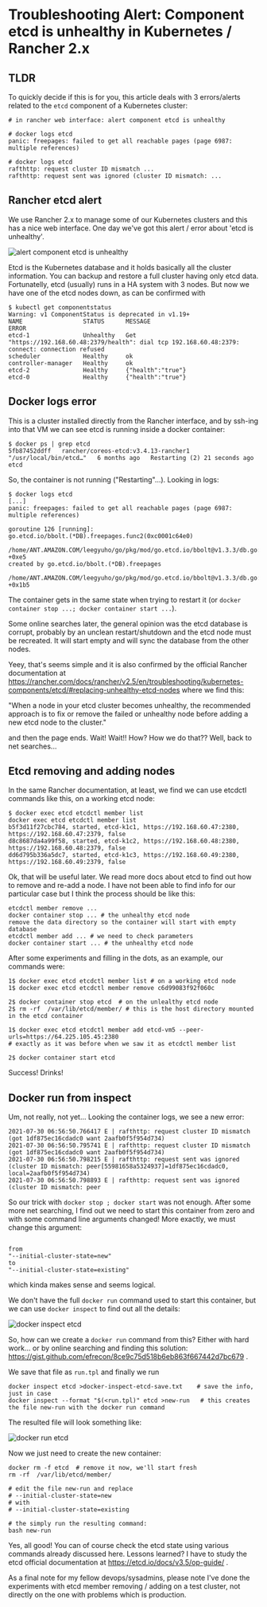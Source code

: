 
# Troubleshooting Alert: Component etcd is unhealthy in Kubernetes / Rancher 2.x


## TLDR
To quickly decide if this is for you, this article deals with 3 errors/alerts related to the `etcd` component of a Kubernetes cluster:
```
# in rancher web interface: alert component etcd is unhealthy

# docker logs etcd
panic: freepages: failed to get all reachable pages (page 6987: multiple references)

# docker logs etcd
rafthttp: request cluster ID mismatch ...
rafthttp: request sent was ignored (cluster ID mismatch: ...
```

## Rancher etcd alert
We use Rancher 2.x to manage some of our Kubernetes clusters and this has a nice web interface. One day we've got this alert / error
about 'etcd is unhealthy'.

![alert component etcd is unhealthy](alert-component-etcd-is-unhealthy.png?raw=true "alert component etcd is unhealthy")

Etcd is the Kubernetes database and it holds basically all the cluster information. You can backup and restore a full cluster having only etcd data. 
Fortunatelly, etcd (usually) runs in a HA system with 3 nodes. But now we have one of the etcd nodes down, as can be confirmed with

```
$ kubectl get componentstatus
Warning: v1 ComponentStatus is deprecated in v1.19+
NAME                 STATUS      MESSAGE                                                                                             ERROR
etcd-1               Unhealthy   Get "https://192.168.60.48:2379/health": dial tcp 192.168.60.48:2379: connect: connection refused   
scheduler            Healthy     ok                                                                                                  
controller-manager   Healthy     ok                                                                                                  
etcd-2               Healthy     {"health":"true"}                                                                                   
etcd-0               Healthy     {"health":"true"}                
```

## Docker logs error
This is a cluster installed directly from the Rancher interface, and by ssh-ing into that VM we can see etcd is running inside a docker container:

```
$ docker ps | grep etcd
5fb87452ddff   rancher/coreos-etcd:v3.4.13-rancher1   "/usr/local/bin/etcd…"   6 months ago   Restarting (2) 21 seconds ago             etcd
```

So, the container is not running ("Restarting"...). Looking in logs:

```
$ docker logs etcd
[...] 
panic: freepages: failed to get all reachable pages (page 6987: multiple references)

goroutine 126 [running]:
go.etcd.io/bbolt.(*DB).freepages.func2(0xc0001c64e0)
	/home/ANT.AMAZON.COM/leegyuho/go/pkg/mod/go.etcd.io/bbolt@v1.3.3/db.go:1003 +0xe5
created by go.etcd.io/bbolt.(*DB).freepages
	/home/ANT.AMAZON.COM/leegyuho/go/pkg/mod/go.etcd.io/bbolt@v1.3.3/db.go:1001 +0x1b5
```

The container gets in the same state when trying to restart it (or `docker container stop ...; docker container start ...`).

Some online searches later, the general opinion was the etcd database is corrupt, 
probably by an unclean restart/shutdown and the etcd node must be recreated. It will start empty and will sync the database from the other nodes.

Yeey, that's seems simple and it is also confirmed by the official Rancher documentation at 
https://rancher.com/docs/rancher/v2.5/en/troubleshooting/kubernetes-components/etcd/#replacing-unhealthy-etcd-nodes
where we find this:

  "When a node in your etcd cluster becomes unhealthy, 
  the recommended approach is to fix or remove the failed or unhealthy node 
  before adding a new etcd node to the cluster."

and then the page ends. Wait! Wait!! How? How we do that?? Well, back to net searches...

## Etcd removing and adding nodes

In the same Rancher documentation, at least, we find we can use etcdctl commands like this, on a working etcd node:
```
$ docker exec etcd etcdctl member list
docker exec etcd etcdctl member list
b5f3d11f27cbc784, started, etcd-k1c1, https://192.168.60.47:2380, https://192.168.60.47:2379, false
d8c8687da4a99f58, started, etcd-k1c2, https://192.168.60.48:2380, https://192.168.60.48:2379, false
dd6d795b336a5dc7, started, etcd-k1c3, https://192.168.60.49:2380, https://192.168.60.49:2379, false
```

Ok, that will be useful later. We read more docs about etcd to find out how to remove and re-add a node. I have not been able to find info for our particular case but I think the process should be like this:
```
etcdctl member remove ...
docker container stop ... # the unhealthy etcd node
remove the data directory so the container will start with empty database
etcdctl member add ... # we need to check parameters
docker container start ... # the unhealthy etcd node
```

After some experiments and filling in the dots, as an example, our commands were:
```
1$ docker exec etcd etcdctl member list # on a working etcd node
1$ docker exec etcd etcdctl member remove c6d99083f92f060c

2$ docker container stop etcd  # on the unlealthy etcd node
2$ rm -rf  /var/lib/etcd/member/ # this is the host directory mounted in the etcd container

1$ docker exec etcd etcdctl member add etcd-vm5 --peer-urls=https://64.225.105.45:2380 
# exactly as it was before when we saw it as etcdctl member list

2$ docker container start etcd 
```

Success! Drinks! 

## Docker run from inspect

Um, not really, not yet... Looking the container logs, we see a new error:
```
2021-07-30 06:56:50.766417 E | rafthttp: request cluster ID mismatch (got 1df875ec16cdadc0 want 2aafb0f5f954d734)
2021-07-30 06:56:50.795741 E | rafthttp: request cluster ID mismatch (got 1df875ec16cdadc0 want 2aafb0f5f954d734)
2021-07-30 06:56:50.798215 E | rafthttp: request sent was ignored (cluster ID mismatch: peer[55981658a5324937]=1df875ec16cdadc0, local=2aafb0f5f954d734)
2021-07-30 06:56:50.798893 E | rafthttp: request sent was ignored (cluster ID mismatch: peer
```

So our trick with ```docker stop ; docker start``` was not enough. After some more net searching, I find out we need to start this container from zero and with some command line arguments changed! More exactly, we must change this argument:
```

from
"--initial-cluster-state=new"
to
"--initial-cluster-state=existing"
```

which kinda makes sense and seems logical.

We don't have the full `docker run` command used to start this container, but we can use `docker inspect` to find out all the details:

![docker inspect etcd](docker-inspect.png?raw=true "docker inspect etcd")

So, how can we create a `docker run` command from this? Either with hard work... or by online searching and finding this solution:
https://gist.github.com/efrecon/8ce9c75d518b6eb863f667442d7bc679 .

We save that file as `run.tpl` and finally we run
```
docker inspect etcd >docker-inspect-etcd-save.txt    # save the info, just in case
docker inspect --format "$(<run.tpl)" etcd >new-run   # this creates the file new-run with the docker run command
```

The resulted file will look something like:

![docker run etcd](docker-run.png?raw=true "docker run etcd")

Now we just need to create the new container:
```
docker rm -f etcd  # remove it now, we'll start fresh
rm -rf  /var/lib/etcd/member/

# edit the file new-run and replace 
# --initial-cluster-state=new
# with 
# --initial-cluster-state=existing

# the simply run the resulting command:
bash new-run
```

Yes, all good! You can of course check the etcd state using various commands already discussed here. Lessons learned? I have to study the etcd official 
documentation at https://etcd.io/docs/v3.5/op-guide/ .

As a final note for my fellow devops/sysadmins, please note I've done the experiments with etcd member removing / adding on a test cluster, not directly on the one with problems which is production.




